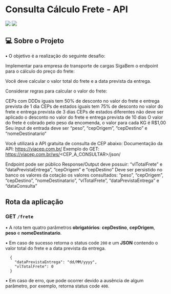 # Consulta Cálculo Frete - API

![](https://img.shields.io/badge/Java-ED8B00?style=for-the-badge&logo=java&logoColor=white)
![](https://img.shields.io/badge/Spring-6DB33F?style=for-the-badge&logo=spring&logoColor=white)

## 💻 Sobre o Projeto

**•**  O objetivo é a realização do seguinte desafio:

Implementar para empresa de transporte de cargas SigaBem o endpoint para o cálculo do preço do frete:

Você deve calcular o valor total do frete e a data prevista da entrega.

Considerar regras para calcular o valor do frete:

CEPs com DDDs iguais tem 50% de desconto no valor do frete e entrega prevista de 1 dia
CEPs de estados iguais tem 75% de desconto no valor do frete e entrega prevista de 3 dias
CEPs de estados diferentes não deve ser aplicado o desconto no valor do frete e entrega prevista de 10 dias
O valor do frete é cobrado pelo peso da encomenda, o valor para cada KG é R$1,00
Seu input de entrada deve ser “peso”, “cepOrigem”, “cepDestino” e “nomeDestinatario“

Você utilizará a API gratuita de consulta de CEP abaixo: Documentação da API: https://viacep.com.br/ Exemplo do GET: https://viacep.com.br/ws/<CEP_A_CONSULTAR>/json/

Endpoint pode ser público Response/Output deve possuir: “vlTotalFrete” e “dataPrevistaEntrega”, “cepOrigem” e “cepDestino” Deve ser persistido no banco os valores da cotação os valores consultados: “peso”, “cepOrigem”, “cepDestino”, “nomeDestinatario”, “vlTotalFrete”, “dataPrevistaEntrega” e “dataConsulta”

## Rota da aplicação

### GET `/frete`

• A rota tem quatro parâmetros **obrigatórios**: **cepDestino**, **cepOrigem**, **peso** e **nomeDestinatario**.

• Em caso de sucesso retorna o status code `200` e um **JSON** contendo o valor total do frete e a data prevista da entrega.
```
  {
    "dataPrevistaEntrega": "dd/MM/yyyy",
    "vlTotalFrete": 0
  }
```

• Em caso de erro, que pode ocorrer devido a ausência de algum parâmetro, por exemplo, retorna status code `400`.
